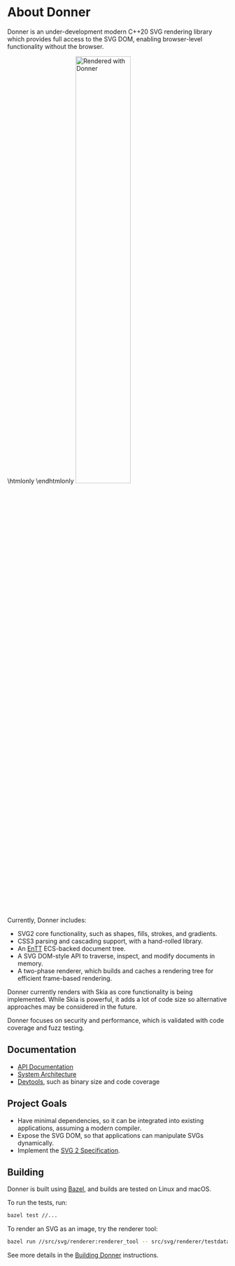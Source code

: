 # About Donner

Donner is an under-development modern C++20 SVG rendering library which provides full access to the SVG DOM, enabling browser-level functionality without the browser.

\htmlonly <style>img[src="Ghostscript_Tiger.png"]{width:50%;}</style> \endhtmlonly
![Rendered with Donner](Ghostscript_Tiger.png)

Currently, Donner includes:

- SVG2 core functionality, such as shapes, fills, strokes, and gradients.
- CSS3 parsing and cascading support, with a hand-rolled library.
- An [EnTT](https://github.com/skypjack/entt) ECS-backed document tree.
- A SVG DOM-style API to traverse, inspect, and modify documents in memory.
- A two-phase renderer, which builds and caches a rendering tree for efficient frame-based rendering.

Donner currently renders with Skia as core functionality is being implemented. While Skia is powerful, it adds a lot of code size so alternative approaches may be considered in the future.

Donner focuses on security and performance, which is validated with code coverage and fuzz testing.

## Documentation

- [API Documentation](namespaces.html)
- [System Architecture](architecture.md)
- [Devtools](devtools/index.md), such as binary size and code coverage

## Project Goals

- Have minimal dependencies, so it can be integrated into existing applications, assuming a modern compiler.
- Expose the SVG DOM, so that applications can manipulate SVGs dynamically.
- Implement the [SVG 2 Specification](https://www.w3.org/TR/SVG2/).

## Building

Donner is built using [Bazel](https://bazel.build/), and builds are tested on Linux and macOS.

To run the tests, run:

```sh
bazel test //...
```

To render an SVG as an image, try the renderer tool:

```sh
bazel run //src/svg/renderer:renderer_tool -- src/svg/renderer/testdata/Ghostscript_Tiger.svg
```

See more details in the [Building Donner](internal/building.md) instructions.
